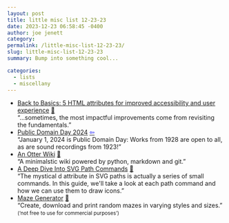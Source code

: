 ```yaml
---
layout: post
title: little misc list 12-23-23
date: 2023-12-23 06:58:45 -0400
author: joe jenett
category: 
permalink: /little-misc-list-12-23-23/
slug: little-misc-list-12-23-23
summary: Bump into something cool...

categories:
  - lists
  - miscellany
---
```

<ul class="links">
	<li><a title="Back to Basics: 5 HTML attributes for improved accessibility and user experience - HTMHell" href="https://www.htmhell.dev/adventcalendar/2023/4/">Back to Basics: 5 HTML attributes for improved accessibility and user experience</a> <a href="https://pinboard.in/u:mikael">📌</a><br>“...sometimes, the most impactful improvements come from revisiting the fundamentals.”</li>
	<li><a title="Public Domain Day 2024 | Duke University School of Law" href="https://web.law.duke.edu/cspd/publicdomainday/2024/">Public Domain Day 2024</a>  <a class="normaltext" title="source" href="https://mastodon.social/@bradenslen"><span style="color:blue;">&#8678;</span></a><br>“January 1, 2024 is Public Domain Day: Works from 1928 are open to all, as are sound recordings from 1923!”</li>
	<li><a title="An Otter Wiki" href="https://otterwiki.com/">An Otter Wiki</a> <a href="https://pinboard.in/u:halftone72">📌</a><br>“A minimalstic wiki powered by python, markdown and git.”</li>
	<li><a title="A Deep Dive Into SVG Path Commands by Nanda Syahrasyad" href="https://www.nan.fyi/svg-paths">A Deep Dive Into SVG Path Commands</a> <a href="https://pinboard.in/u:locuna">📌</a><br>“The mystical d attribute in SVG paths is actually a series of small commands. In this guide, we'll take a look at each path command and how we can use them to draw icons.”</li>
	<li><a title="Maze Generator" href="https://mazegenerator.net/">Maze Generator</a> <a href="https://pinboard.in/u:fileformat">📌</a><br>“Create, download and print random mazes in varying styles and sizes.” <small>(‘not free to use for commercial purposes’)</small></li>
</ul>
<a style="display:none;" href="https://brid.gy/publish/mastodon"><small>(cross-posted to mastodon)</small></a>
